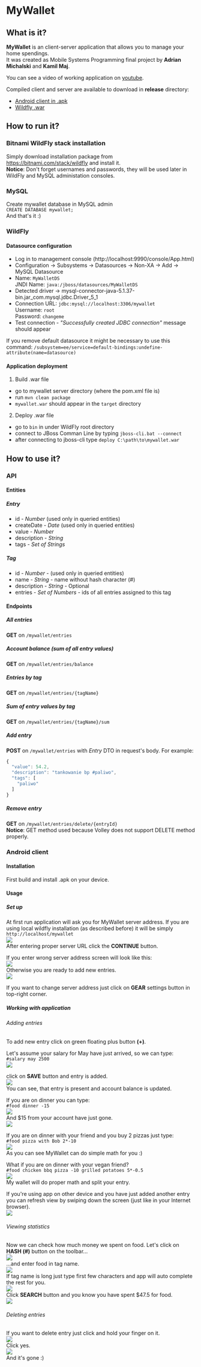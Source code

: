 # MyWallet

## What is it?
**MyWallet** is an client-server application that allows you to manage your home spendings.  
It was created as Mobile Systems Programming final project by **Adrian Michalski** and **Kamil Maj**.

You can see a video of working application on [youtube](https://www.youtube.com/watch?v=xAutyJ61rNU).

Compiled client and server are available to download in **release** directory:
- [Android client in .apk](release/mywallet.apk)
- [Wildfly .war](release/mywallet.war)

## How to run it?
### Bitnami WildFly stack installation
Simply download installation package from https://bitnami.com/stack/wildfly and install it.  
**Notice**: Don't forget usernames and passwords, they will be used later in WildFly and MySQL administation consoles.

### MySQL
Create mywallet database in MySQL admin  
`CREATE DATABASE mywallet;`  
And that's it :)

### WildFly
#### Datasource configuration
  - Log in to management console (http://localhost:9990/console/App.html)
  - Configuration -> Subsystems -> Datasources -> Non-XA -> Add -> MySQL Datasource
  - Name: `MyWalletDS`  
    JNDI Name: `java:/jboss/datasources/MyWalletDS`
  - Detected driver -> mysql-connector-java-5.1.37-bin.jar_com.mysql.jdbc.Driver_5_1
  - Connection URL: `jdbc:mysql://localhost:3306/mywallet`  
    Username: `root`  
    Password: `changeme`
  - Test connection - *"Successfully created JDBC connection"* message should appear

If you remove default datasource it might be necessary to use this command:
`/subsystem=ee/service=default-bindings:undefine-attribute(name=datasource)`

#### Application deployment
1. Build .war file
 - go to mywallet server directory (where the pom.xml file is)
 - run `mvn clean package`
 - `mywallet.war` should appear in the `target` directory
2. Deploy .war file
 - go to `bin` in under WildFly root directory
 - connect to JBoss Comman Line by typing `jboss-cli.bat --connect`
 - after connecting to jboss-cli type `deploy C:\path\to\mywallet.war`

## How to use it?
### API
#### Entities
##### Entry
- id - *Number* (used only in queried entities)
- createDate - *Date* (used only in queried entities)
- value - *Number*
- description - *String*
- tags - *Set of Strings*

##### Tag
- id - *Number* - (used only in queried entities)
- name - *String* - name without hash character (#)
- description - *String* - Optional
- entries - *Set of Numbers* - ids of all entries assigned to this tag

#### Endpoints
##### All entries
**GET** on `/mywallet/entries`

##### Account balance (sum of all entry values)
**GET** on `/mywallet/entries/balance`

##### Entries by tag
**GET** on `/mywallet/entries/{tagName}`

##### Sum of entry values by tag
**GET** on `/mywallet/entries/{tagName}/sum`

##### Add entry
**POST** on `/mywallet/entries` with *Entry* DTO in request's body. For example:
```javascript
{
  "value": 54.2,
  "description": "tankowanie bp #paliwo",
  "tags": [
    "paliwo"
  ]
}
```

##### Remove entry
**GET** on `/mywallet/entries/delete/{entryId}`  
**Notice**: GET method used because Volley does not support DELETE method properly.

### Android client
#### Installation
First build and install .apk on your device.

#### Usage
##### Set up
At first run application will ask you for MyWallet server address.
If you are using local wildfly installation (as described before) it will be simply  
`http://localhost/mywallet`  
![](img/setup_1.png)  
After entering proper server URL click the **CONTINUE** button.

If you enter wrong server address screen will look like this:  
![](img/setup_2.png)  
Otherwise you are ready to add new entries.  
![](img/setup_3.png)  

If you want to change server address just click on **GEAR** settings button in top-right corner.

##### Working with application
###### Adding entries
To add new entry click on green floating plus button **(+)**.

Let's assume your salary for May have just arrived, so we can type:  
`#salary may 2500`  
![](img/add_1.png)  

click on **SAVE** button and entry is added.  
![](img/add_2.png)  
You can see, that entry is present and account balance is updated.

If you are on dinner you can type:  
`#food dinner -15`  
![](img/add_3.png)  
And $15 from your account have just gone.  
![](img/add_4.png)  

If you are on dinner with your friend and you buy 2 pizzas just type:  
`#food pizza with Bob 2*-10`  
![](img/add_5.png)  
As you can see MyWallet can do simple math for you :)

What if you are on dinner with your vegan friend?  
`#food chicken bbq pizza -10 grilled potatoes 5*-0.5`  
![](img/add_6.png)  
My wallet will do proper math and split your entry.

If you're using app on other device and you have just added another entry you can refresh view by swiping down the screen (just like in your Internet browser).  
![](img/add_7.png)  

###### Viewing statistics
Now we can check how much money we spent on food.
Let's click on **HASH (#)** button on the toolbar...   
![](img/statistics_1.png)  
...and enter food in tag name.  
![](img/statistics_2.png)  
If tag name is long just type first few characters and app will auto complete the rest for you.  
![](img/statistics_3.png)  
Click **SEARCH** button and you know you have spent $47.5 for food.  
![](img/statistics_4.png)

###### Deleting entries
If you want to delete entry just click and hold your finger on it.  
![](img/delete_1.png)  
Click yes.  
![](img/delete_2.png)  
And it's gone :)
